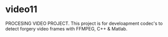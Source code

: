 # video11
PROCESING VIDEO PROJECT.
This project is for develoapment codec's to detect forgery video frames with FFMPEG, C++ & Matlab.
